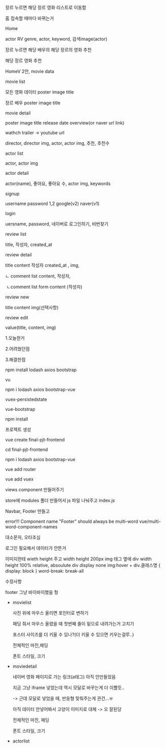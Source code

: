 장르 누르면 해당 장르 영화 리스트로 이동함

홈 접속할 때마다 바뀌는거



Home 

actor RV genre, actor, keyword, 검색image(actor)

장르 누르면 해당 배우의 해당 장르의 영화 추천

해당 장르 영화 추천

HomeV 2안, movie data



movie list

모든 영화 데이터 poster image title

장르 배우 poster image  title



movie detail

poster image  title release date overview(or naver url link)

wathch trailer -> youtube url 

director, director img, actor, actor img, 추천, 추천수



actor list

actor, actor img



actor detail

actor(name),  좋아요, 좋아요 수, actor img, keywords



signup

username password 1,2 google(v2) naver(v1)



login

uersname, password, 네이버로 로그인하기, 비번찾기



review list

title, 작성자, created_at



review detail

title content 작성자 created_at , img, 

ㄴ comment list content, 작성자,

​	ㄴcomment list form content (작성자) 





review new

title content img(선택사항)



review edit

value(title, content, img)





 

1.오늘한거

2.어려웠던점

3.해결한점



npm install lodash axios bootstrap

vu

npm i lodash axios bootstrap-vue

vuex-persistedstate

vue-bootstrap



 npm install 





프로젝트 생성 

vue create final-pjt-frontend

cd final-pjt-frontend

npm i lodash axios bootstrap-vue

vue add router 

vue add vuex

views component 만들어주기

store에 modules 폴더 만들어서 js 파일 나눠주고 index.js 

Navbar, Footer 만들고 

error!!!  Component name "Footer" should always be multi-word  vue/multi-word-component-names 



대소문자, 오타조심

로그인 필요해서 데이터가 안뜬거



이미지한테 wieth height 주고 width height 200px img 태그 옆에 div width height 100% relative, absoulute div display none img:hover + div.클래스명 { display: block } word-break: break-all



수정사항

footer 그냥 바이바이했음 헝

- movielist

  사진 위에 마우스 올리면 포인터로 변하기

  패딩 줘서 마우스 올렸을 때 첫번째 줄이 밑으로 내려가는거 고치기

  포스터 사이즈를 더 키울 수 있나?(더 키울 수 있으면 키우는걸루..)

  전체적인 마진,패딩

  폰트 스타일, 크기

- moviedetail

  네이버 영화 페이지로 가는 링크(a태그) 아직 안만들었음

  지금 그냥 iframe 넣었는데 역시 모달로 바꾸는게 더 이쁠듯..

  -> 근데 모달로 넣었을 때, 반응형 맞춰주는게 관건...ㅠ

  아직 데이터 안넣어봐서 고양이 이미지로 대체 -> 오 잘된당

  전체적인 마진, 패딩

  폰트 스타일, 크기

- actorlist

